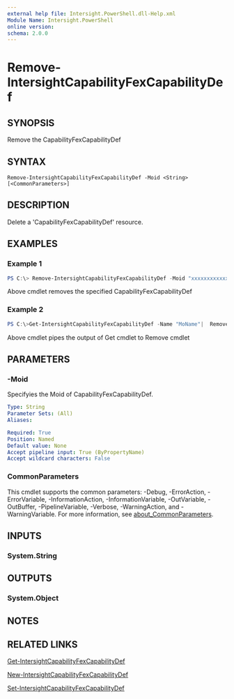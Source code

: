 ```yaml
---
external help file: Intersight.PowerShell.dll-Help.xml
Module Name: Intersight.PowerShell
online version:
schema: 2.0.0
---
```


# Remove-IntersightCapabilityFexCapabilityDef

## SYNOPSIS
Remove the CapabilityFexCapabilityDef

## SYNTAX

```
Remove-IntersightCapabilityFexCapabilityDef -Moid <String> [<CommonParameters>]
```

## DESCRIPTION
Delete a &apos;CapabilityFexCapabilityDef&apos; resource.

## EXAMPLES

### Example 1
```powershell
PS C:\> Remove-IntersightCapabilityFexCapabilityDef -Moid "xxxxxxxxxxxxxxxxxxxxxxxxxxx"
```
Above cmdlet removes the specified CapabilityFexCapabilityDef 

### Example 2
```powershell
PS C:\>Get-IntersightCapabilityFexCapabilityDef -Name "MoName"|  Remove-IntersightCapabilityFexCapabilityDef
```
Above cmdlet pipes the output of Get cmdlet to Remove cmdlet

## PARAMETERS

### -Moid
Specifyies the Moid of CapabilityFexCapabilityDef.

```yaml
Type: String
Parameter Sets: (All)
Aliases:

Required: True
Position: Named
Default value: None
Accept pipeline input: True (ByPropertyName)
Accept wildcard characters: False
```

### CommonParameters
This cmdlet supports the common parameters: -Debug, -ErrorAction, -ErrorVariable, -InformationAction, -InformationVariable, -OutVariable, -OutBuffer, -PipelineVariable, -Verbose, -WarningAction, and -WarningVariable. For more information, see [about_CommonParameters](http://go.microsoft.com/fwlink/?LinkID=113216).

## INPUTS

### System.String

## OUTPUTS

### System.Object
## NOTES

## RELATED LINKS

[Get-IntersightCapabilityFexCapabilityDef](./Get-IntersightCapabilityFexCapabilityDef.md)

[New-IntersightCapabilityFexCapabilityDef](./New-IntersightCapabilityFexCapabilityDef.md)

[Set-IntersightCapabilityFexCapabilityDef](./Set-IntersightCapabilityFexCapabilityDef.md)

